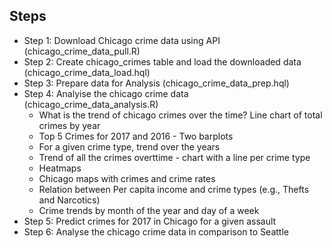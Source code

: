 Steps
-----
- Step 1: Download Chicago crime data using API (chicago_crime_data_pull.R)
- Step 2: Create chicago_crimes table and load the downloaded data (chicago_crime_data_load.hql)
- Step 3: Prepare data for Analysis (chicago_crime_data_prep.hql)
- Step 4: Analyise the chicago crime data (chicago_crime_data_analysis.R)
    - What is the trend of chicago crimes over the time? Line chart of total crimes by year
    - Top 5 Crimes for 2017 and 2016 - Two barplots
    - For a given crime type, trend over the years
    - Trend of all the crimes overttime - chart with a line per crime type
    - Heatmaps
    - Chicago maps with crimes and crime rates
    - Relation between Per capita income and crime types (e.g., Thefts and Narcotics)
    - Crime trends by month of the year and day of a week
- Step 5: Predict crimes for 2017 in Chicago for a given assault
- Step 6: Analyse the chicago crime data in comparison to Seattle
